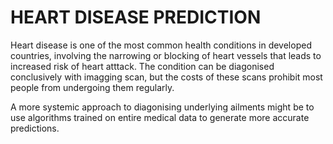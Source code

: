 # HEART DISEASE PREDICTION


Heart disease is one of the most common health conditions in developed countries, involving the narrowing or blocking of heart vessels that leads to increased risk of heart atttack. The condition can be diagonised conclusively with imagging scan, but the costs of these scans prohibit most people from undergoing them regularly.

A more systemic approach to diagonising underlying ailments might be to use algorithms trained on entire medical data to generate more accurate predictions.
